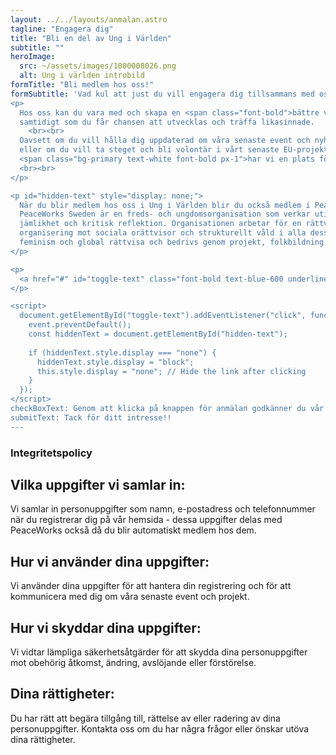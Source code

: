 ```yaml
---
layout: ../../layouts/anmalan.astro
tagline: "Engagera dig"
title: "Bli en del av Ung i Världen"
subtitle: ""
heroImage:
  src: ~/assets/images/1000008026.png
  alt: Ung i världen introbild
formTitle: "Bli medlem hos oss!"
formSubtitle: 'Vad kul att just du vill engagera dig tillsammans med oss! Vi är ett ungdomsförbund som   brinner för att ge ungdomar möjlighet att engagera sig i globala utvecklingsfrågor.
<p>
  Hos oss kan du vara med och skapa en <span class="font-bold">bättre värld</span>, 
  samtidigt som du får chansen att utvecklas och träffa likasinnade.
    <br><br>
  Oavsett om du vill hålla dig uppdaterad om våra senaste event och nyheter, 
  eller om du vill ta steget och bli volontär i vårt senaste EU-projekt, 
  <span class="bg-primary text-white font-bold px-1">har vi en plats för dig.</span>
  <br><br>
</p>

<p id="hidden-text" style="display: none;">
  När du blir medlem hos oss i Ung i Världen blir du också medlem i PeaceWorks automatiskt! 
  PeaceWorks Sweden är en freds- och ungdomsorganisation som verkar utifrån principer om internationell solidaritet, 
  jämlikhet och kritisk reflektion. Organisationen arbetar för en rättvis och jämlik värld genom att främja ungas 
  organisering mot sociala orättvisor och strukturellt våld i alla dess former. Verksamheten fokuserar på antirasism, 
  feminism och global rättvisa och bedrivs genom projekt, folkbildning, påverkansarbete och vidareförmedling av stöd till ungdomsrörelsen.
</p>

<p>
  <a href="#" id="toggle-text" class="font-bold text-blue-600 underline">Vill du veta mer om PeaceWorks? Läs HÄR.</a>
</p>

<script>
  document.getElementById("toggle-text").addEventListener("click", function (event) {
    event.preventDefault();
    const hiddenText = document.getElementById("hidden-text");
    
    if (hiddenText.style.display === "none") {
      hiddenText.style.display = "block";
      this.style.display = "none"; // Hide the link after clicking
    }
  });
</script>
checkBoxText: Genom att klicka på knappen för anmälan godkänner du vår integritetspolicy och samtycker till behandling av dina personuppgifter i enlighet med GDPR.
submitText: Tack för ditt intresse!!
---
```


<h3 id="integritetspolicy" class="text-primary"> Integritetspolicy</h3>

## Vilka uppgifter vi samlar in:
Vi samlar in personuppgifter som namn, e-postadress och telefonnummer när du registrerar dig på vår hemsida - dessa uppgifter delas med PeaceWorks också då du blir automatiskt medlem hos dem.

## Hur vi använder dina uppgifter:
Vi använder dina uppgifter för att hantera din registrering och för att kommunicera med dig om våra senaste event och projekt.

## Hur vi skyddar dina uppgifter:
Vi vidtar lämpliga säkerhetsåtgärder för att skydda dina personuppgifter mot obehörig åtkomst, ändring, avslöjande eller förstörelse.

## Dina rättigheter:
Du har rätt att begära tillgång till, rättelse av eller radering av dina personuppgifter. Kontakta oss om du har några frågor eller önskar utöva dina rättigheter.
